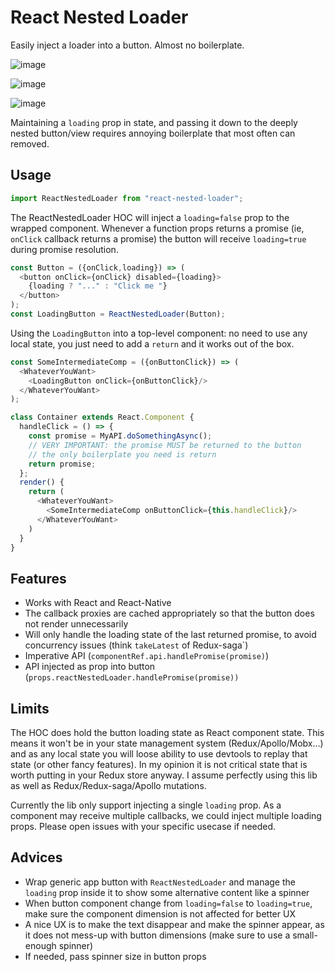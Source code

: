 React Nested Loader
==========================

Easily inject a loader into a button. Almost no boilerplate.


![image](https://user-images.githubusercontent.com/749374/35110949-5457c7fe-fc7a-11e7-8fc9-c0e0687b01f6.png)

![image](https://user-images.githubusercontent.com/749374/35107228-b2abbf4a-fc70-11e7-87a5-93528c8797b8.png)

![image](https://user-images.githubusercontent.com/749374/35104923-9c57f12e-fc6a-11e7-86ef-aa3a11724dd4.png)

Maintaining a `loading` prop in state, and passing it down to the deeply nested button/view requires annoying boilerplate that most often can removed.

## Usage

```javascript
import ReactNestedLoader from "react-nested-loader";
```

The ReactNestedLoader HOC will inject a `loading=false` prop to the wrapped component.
Whenever a function props returns a promise (ie, `onClick` callback returns a promise) the button will receive `loading=true` during promise resolution.

```javascript
const Button = ({onClick,loading}) => (
  <button onClick={onClick} disabled={loading}>
    {loading ? "..." : "Click me "}
  </button>
);
const LoadingButton = ReactNestedLoader(Button);
```



Using the `LoadingButton` into a top-level component: no need to use any local state, you just need to add a `return` and it works out of the box.



```javascript
const SomeIntermediateComp = ({onButtonClick}) => (
  <WhateverYouWant>
    <LoadingButton onClick={onButtonClick}/>
  </WhateverYouWant>
);

class Container extends React.Component {
  handleClick = () => {
    const promise = MyAPI.doSomethingAsync();
    // VERY IMPORTANT: the promise MUST be returned to the button
    // the only boilerplate you need is return
    return promise;
  };
  render() {
    return (
      <WhateverYouWant>
        <SomeIntermediateComp onButtonClick={this.handleClick}/>
      </WhateverYouWant>
    )
  }
}
```


## Features

- Works with React and React-Native
- The callback proxies are cached appropriately so that the button does not render unnecessarily
- Will only handle the loading state of the last returned promise, to avoid concurrency issues (think `takeLatest` of Redux-saga`)
- Imperative API (`componentRef.api.handlePromise(promise)`)
- API injected as prop into button (`props.reactNestedLoader.handlePromise(promise))`

## Limits

The HOC does hold the button loading state as React component state. This means it won't be in your state management system (Redux/Apollo/Mobx...) and as any local state you will loose ability to use devtools to replay that state (or other fancy features). In my opinion it is not critical state that is worth putting in your Redux store anyway. I assume perfectly using this lib as well as Redux/Redux-saga/Apollo mutations.

Currently the lib only support injecting a single `loading` prop. As a component may receive multiple callbacks, we could inject multiple loading props. Please open issues with your specific usecase if needed.


## Advices

- Wrap generic app button with `ReactNestedLoader` and manage the `loading` prop inside it to show some alternative content like a spinner
- When button component change from `loading=false` to `loading=true`, make sure the component dimension is not affected for better UX
- A nice UX is to make the text disappear and make the spinner appear, as it does not mess-up with button dimensions (make sure to use a small-enough spinner)
- If needed, pass spinner size in button props

